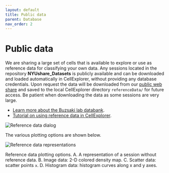 ```yaml
---
layout: default
title: Public data
parent: Database
nav_order: 2
---
```

<style type="text/css">
    ol { list-style-type: upper-alpha; }
</style>
# Public data
We are sharing a large set of cells that is available to explore or use as reference data for classifying your own data. Any sessions located in the repository **NYUshare_Datasets** is publicly available and can be downloaded and loaded automatically in CellExplorer, without providing any database credentials. Upon request the data will be downloaded from our [public web share](https://buzsakilab.nyumc.org/datasets/) and saved to the local CellExplorer directory `referenceData/` for future access. Be patient when downloading the data as some sessions are very large. 
* [Learn more about the Buzsaki lab databank](https://buzsakilab.com/wp/database/). 
* [Tutorial on using reference data in CellExplorer](/tutorials/reference-data-tutorial/).

![Reference data dialog](https://buzsakilab.com/wp/wp-content/uploads/2020/12/referenceDataDialog.png)

The various plotting options are shown below.

![Reference data representations](https://buzsakilab.com/wp/wp-content/uploads/2020/01/referenceData_noRef.png)

Reference data plotting options. A. A representation of a session without reference data. B. Image data: 2-D colored density map. C. Scatter data: scatter points `x`. D. Histogram data: histogram curves along x and y axes. 
